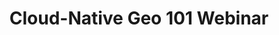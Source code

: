 ---
weight: 3
title: "Cloud-Native Geo 101 Webinar"
when_date: "23 October 2024"
when_time: "1 PM EST / 7 PM CEST / 10:30 PM IST"
where: "Virtual"
description: "This introductory webinar covered innovative formats and tools for geospatial data designed to leverage the power of Cloud architecture. Topics included:

- A dive into the specifics of Cloud-Native Geospatial data formats.

- How to share and access geospatial data more efficiently.

- How GIS professionals benefited from adopting Cloud-Native Geospatial data formats. 

- How to contribute to growing cloud-native geo initiatives."

price: "Free"
image_url: ""
cta_text: "Watch the recording"
cta_url: "https://youtu.be/9g8TmKIx4Ws?feature=shared"
hide_cta: true
passed: true
---